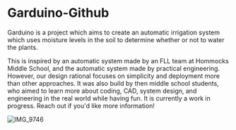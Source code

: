 # Garduino-Github

Garduino is a project which aims to create an automatic irrigation system which uses moisture levels in the soil to determine whether or not to water the plants. 

This is inspired by an automatic system made by an FLL team at Hommocks Middle School, and the automatic system made by practical engineering. However, our design rational focuses on simplicity and deployment more than other approaches. 
It was also build by then middle school students, who aimed to learn more about coding, CAD, system design, and engineering in the real world while having fun. 
It is currently a work in progress. Reach out if you'd like more information!

![IMG_9746](https://github.com/MustafaKhan0/Garduino-Github/assets/74122733/c3386960-cf3b-4acf-ac43-2715342ea8eb)
